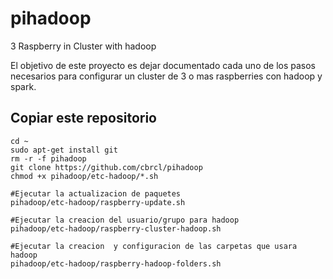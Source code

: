 # pihadoop
3 Raspberry in Cluster with hadoop


El objetivo de este proyecto es dejar documentado cada uno de los pasos necesarios para configurar un cluster de 3 o mas raspberries con hadoop y spark.

## Copiar este repositorio
```
cd ~
sudo apt-get install git 
rm -r -f pihadoop
git clone https://github.com/cbrcl/pihadoop
chmod +x pihadoop/etc-hadoop/*.sh

#Ejecutar la actualizacion de paquetes
pihadoop/etc-hadoop/raspberry-update.sh 

#Ejecutar la creacion del usuario/grupo para hadoop
pihadoop/etc-hadoop/raspberry-cluster-hadoop.sh 

#Ejecutar la creacion  y configuracion de las carpetas que usara hadoop
pihadoop/etc-hadoop/raspberry-hadoop-folders.sh 
```
